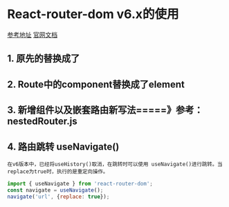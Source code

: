 # React-router-dom v6.x的使用

[参考地址](https://blog.csdn.net/muou_hang/article/details/121419002)
[官网文档](https://github.com/remix-run/react-router/blob/main/docs/getting-started/tutorial.md)

## 1. 原先的<Switch>替换成了<Routes>

## 2. Route中的component替换成了element

## 3. 新增<Outlet />组件以及嵌套路由新写法=====》参考：nestedRouter.js

## 4. 路由跳转 useNavigate()

    在v6版本中，已经将useHistory()取消，在跳转时可以使用 useNavigate()进行跳转。当replace为true时，执行的是重定向操作。

```javascript
import { useNavigate } from 'react-router-dom';
const navigate = useNavigate();
navigate('url', {replace: true});
```